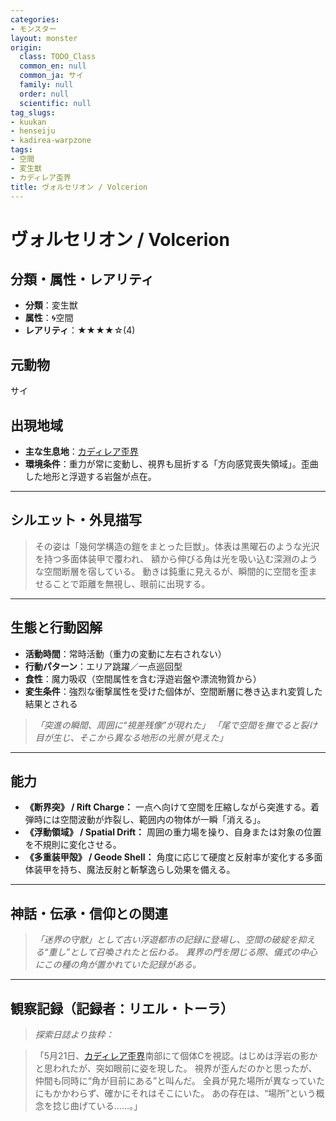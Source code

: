 ```yaml
---
categories:
- モンスター
layout: monster
origin:
  class: TODO_Class
  common_en: null
  common_ja: サイ
  family: null
  order: null
  scientific: null
tag_slugs:
- kuukan
- henseiju
- kadirea-warpzone
tags:
- 空間
- 変生獣
- カディレア歪界
title: ヴォルセリオン / Volcerion
---
```


# ヴォルセリオン / Volcerion

## 分類・属性・レアリティ

* **分類**：変生獣
* **属性**：🌀空間
* **レアリティ**：★★★★☆(4)

## 元動物

サイ

## 出現地域

* **主な生息地**：[カディレア歪界](../place/kadirea_warpzone.md)
* **環境条件**：重力が常に変動し、視界も屈折する「方向感覚喪失領域」。歪曲した地形と浮遊する岩盤が点在。

---

## シルエット・外見描写

> その姿は「幾何学構造の鎧をまとった巨獣」。体表は黒曜石のような光沢を持つ多面体装甲で覆われ、
> 額から伸びる角は光を吸い込む深淵のような空間断層を宿している。
> 動きは鈍重に見えるが、瞬間的に空間を歪ませることで距離を無視し、眼前に出現する。

---

## 生態と行動図解

* **活動時間**：常時活動（重力の変動に左右されない）
* **行動パターン**：エリア跳躍／一点巡回型
* **食性**：魔力吸収（空間属性を含む浮遊岩盤や漂流物質から）
* **変生条件**：強烈な衝撃属性を受けた個体が、空間断層に巻き込まれ変質した結果とされる

> *「突進の瞬間、周囲に“視差残像”が現れた」*
> *「尾で空間を撫でると裂け目が生じ、そこから異なる地形の光景が見えた」*

---

## 能力

* **《断界突》 / Rift Charge：** 一点へ向けて空間を圧縮しながら突進する。着弾時には空間波動が炸裂し、範囲内の物体が一瞬「消える」。
* **《浮動領域》 / Spatial Drift：** 周囲の重力場を操り、自身または対象の位置を不規則に変化させる。
* **《多重装甲殻》 / Geode Shell：** 角度に応じて硬度と反射率が変化する多面体装甲を持ち、魔法反射と斬撃逸らし効果を備える。

---

## 神話・伝承・信仰との関連

> *「迷界の守獣」として古い浮遊都市の記録に登場し、空間の破綻を抑える“重し”として召喚されたと伝わる。*
> *異界の門を閉じる際、儀式の中心にこの種の角が置かれていた記録がある。*

---

## 観察記録（記録者：リエル・トーラ）

> *探索日誌より抜粋：*

> 「5月21日、[カディレア歪界](../place/kadirea_warpzone.md)南部にて個体Cを視認。はじめは浮岩の影かと思われたが、突如眼前に姿を現した。
> 視界が歪んだのかと思ったが、仲間も同時に“角が目前にある”と叫んだ。
> 全員が見た場所が異なっていたにもかかわらず、確かにそれはそこにいた。
> あの存在は、“場所”という概念を捻じ曲げている……。」